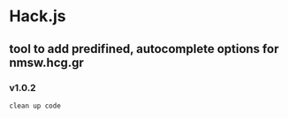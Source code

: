 # Hack.js 

## tool to add predifined, autocomplete options for nmsw.hcg.gr

### v1.0.2 
    clean up code